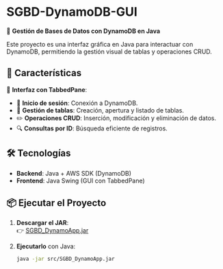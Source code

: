 # SGBD-DynamoDB-GUI  

📌 **Gestión de Bases de Datos con DynamoDB en Java**  

Este proyecto es una interfaz gráfica en Java para interactuar con DynamoDB, permitiendo la gestión visual de tablas y operaciones CRUD.  

## 🚀 Características  

🔹 **Interfaz con TabbedPane**:  
- 🔑 **Inicio de sesión**: Conexión a DynamoDB.  
- 📂 **Gestión de tablas**: Creación, apertura y listado de tablas.  
- ✏️ **Operaciones CRUD**: Inserción, modificación y eliminación de datos.  
- 🔍 **Consultas por ID**: Búsqueda eficiente de registros.  

## 🛠️ Tecnologías  

- **Backend**: Java + AWS SDK (DynamoDB)  
- **Frontend**: Java Swing (GUI con TabbedPane)  

## 📦 Ejecutar el Proyecto  

1. **Descargar el JAR**:  
   👉 [SGBD_DynamoApp.jar](src/SGBD_DynamoApp.jar)  

2. **Ejecutarlo** con Java:  
   ```bash
   java -jar src/SGBD_DynamoApp.jar
